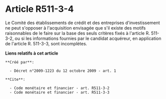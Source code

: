 # Article R511-3-4

Le Comité des établissements de crédit et des entreprises d'investissement ne peut s'opposer à l'acquisition envisagée que
s'il existe des motifs raisonnables de le faire sur la base des seuls critères fixés à l'article R. 511-3-2, ou si les
informations fournies par le candidat acquéreur, en application de l'article R. 511-3-3, sont incomplètes.

**Liens relatifs à cet article**

	**Créé par**:

	  - Décret n°2009-1223 du 12 octobre 2009 - art. 1

	**Cite**:

	  - Code monétaire et financier - art. R511-3-2
	  - Code monétaire et financier - art. R511-3-3
